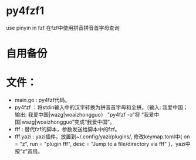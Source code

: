 # py4fzf1
use pinyin in fzf 在fzf中使用拼音拼音首字母查询

# 自用备份

# 文件：
- main.go : py4fzf代码。
- py4fzf ：将stdin输入中的汉字转换为拼音首字母和全拼。（输入: 我爱中国； 输出: 我爱中国|wazg|woaizhongguo） "py4fzf -o"将 “我爱中国|wazg|woaizhongguo”变成“我爱中国”。
- fff : 替代fzf的脚本，参数发送给脚本中的fzf。
- fff.yazi : yazi插件，放置到~/.config/yazi/plugins/, 修改keymap.toml中{ on = "z",         run = "plugin fff",                  desc = "Jump to a file/directory via fff" }，yazi中按“z”调用。


